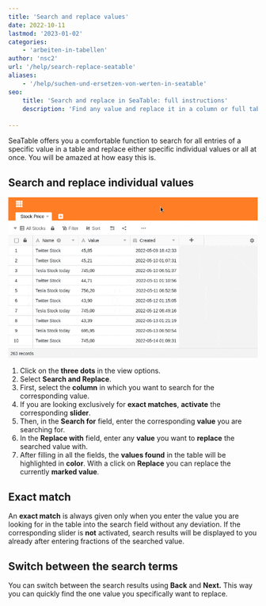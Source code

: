 ```yaml
---
title: 'Search and replace values'
date: 2022-10-11
lastmod: '2023-01-02'
categories:
    - 'arbeiten-in-tabellen'
author: 'nsc2'
url: '/help/search-replace-seatable'
aliases:
    - '/help/suchen-und-ersetzen-von-werten-in-seatable'
seo:
    title: 'Search and replace in SeaTable: full instructions'
    description: 'Find any value and replace it in a column or full table. Switch between matches, highlight results, use exact match for more precision.'

---
```


SeaTable offers you a comfortable function to search for all entries of a specific value in a table and replace either specific individual values or all at once. You will be amazed at how easy this is.

## Search and replace individual values

![Search and replace values ](images/find-and-replace-values-4.gif)

1. Click on the **three dots** in the view options.
2. Select **Search and Replace**.
3. First, select the **column** in which you want to search for the corresponding value.
4. If you are looking exclusively for **exact matches**, **activate** the corresponding **slider**.
5. Then, in the **Search for** field, enter the corresponding **value** you are searching for.
6. In the **Replace with** field, enter any **value** you want to **replace** the searched value with.
7. After filling in all the fields, the **values found** in the table will be highlighted in **color**. With a click on **Replace** you can replace the currently **marked value**.

## Exact match

An **exact match** is always given only when you enter the value you are looking for in the table into the search field without any deviation. If the corresponding slider is **not** activated, search results will be displayed to you already after entering fractions of the searched value.

## Switch between the search terms

You can switch between the search results using **Back** and **Next.** This way you can quickly find the one value you specifically want to replace.
